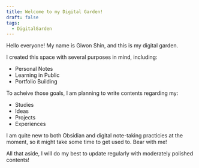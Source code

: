 ```yaml
---
title: Welcome to my Digital Garden!
draft: false
tags:
  - DigitalGarden
---
```

Hello everyone!
My name is Giwon Shin, and this is my digital garden.

I created this space with several purposes in mind, including:
- Personal Notes
- Learning in Public
- Portfolio Building

To acheive those goals, I am planning to write contents regarding my:
- Studies
- Ideas
- Projects
- Experiences

I am quite new to both Obsidian and digital note-taking practicies at the moment, so it might take some time to get used to. Bear with me!

All that aside, I will do my best to update regularly with moderately polished contents!